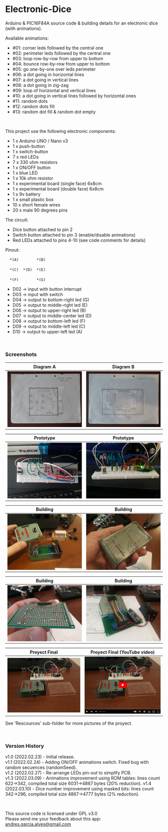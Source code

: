 # Electronic-Dice

Arduino &amp; PIC16F84A source code & building details for an electronic dice (with animations). 

Available animations:
- #01: corner leds followed by the central one
- #02: perimeter leds followed by the central one
- #03: loop row-by-row from upper to bottom
- #04: bounce row-by-row from upper to bottom
- #05: go one-by-one over leds perimeter
- #06: a dot going in horizontal lines
- #07: a dot going in vertical lines
- #08: a dot going in zig-zag
- #09: loop of horizontal and vertical lines
- #10: a dot going in vertical lines followed by horizontal ones
- #11: random dots
- #12: random dots fill
- #13: random dot fill & random dot empty

&nbsp;

This project use the following electronic components:
-  1 x Arduino UNO / Nano v3
-  1 x push-button
-  1 x switch-button
-  7 x red LEDs
-  7 x 330 ohm resistors
-  1 x ON/OFF button
-  1 x blue LED
-  1 x 10k ohm resistor
-  1 x experimental board (single face) 6x8cm
-  1 x experimental board (double face) 6x8cm
-  1 x 9v battery
-  1 x small plastic box
- 10 x short female wires
- 20 x male 90 degrees pins

The circuit:
- Dice button attached to pin 2
- Switch button attached to pin 3 (enable/disable animations)
- Red LEDs attached to pins 4-10 (see code comments for details)

Pinout:

      *(A)        *(B)

      *(C)  *(D)  *(E)

      *(F)        *(G)

  - D02 -> input with button interrupt
  - D03 -> input with switch
  - D04 -> output to bottom-right led (G)
  - D05 -> output to middle-right led (E)
  - D06 -> output to upper-right led (B)
  - D07 -> output to middle-center led (D)
  - D08 -> output to bottom-left led (F)
  - D09 -> output to middle-left led (C)
  - D10 -> output to upper-left led (A)

&nbsp;

### Screenshots

| Diagram A                          | Diagram B                          |
|------------------------------------|------------------------------------|
| ![](Resources/01-Diagrams-01.jpg)  | ![](Resources/02-Diagrams-02.jpg)  |

| Prototype                          |  Prototype                         |
|------------------------------------|------------------------------------|
| ![](Resources/04-Prototype-01.jpg) | ![](Resources/05-Prototype-02.jpg) |

| Building                           |  Building                          |
|------------------------------------|------------------------------------|
| ![](Resources/06-Building-01.jpg)  | ![](Resources/09-Building-04.jpg)  |

| Building                           |  Building                          |
|------------------------------------|------------------------------------|
| ![](Resources/13-Building-08.jpg)  | ![](Resources/14-Building-09.jpg)  |

| Proyect Final                      | Proyect Final (YouTube video)      |
|------------------------------------|------------------------------------|
| ![](Resources/16-Building-11.jpg)  | [![](Resources/17-Proyect-Final.jpg)](https://youtu.be/CFKjGjXlMMI) |

See 'Rescources' sub-folder for more pictures of the proyect.

&nbsp;

### Version History

v1.0 (2022.02.23) - Initial release.  
v1.1 (2022.02.24) - Adding ON/OFF animations switch. Fixed bug with random secuences (randomSeed).  
v1.2 (2022.02.27) - Re-arrange LEDs pin-out to simplify PCB.  
v1.3 (2022.03.09) - Animations improvement using ROM tables: lines count 622->342, compiled total size 6031->4867 bytes (20% reduction).
v1.4 (2022.03.10) - Dice number improvement using masked bits: lines count 342->296, compiled total size 4867->4777 bytes (2% reduction).

&nbsp;

This source code is licensed under GPL v3.0  
Please send me your feedback about this app: andres.garcia.alves@gmail.com
